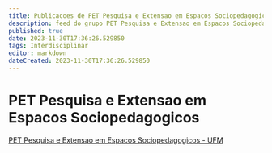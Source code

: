 ```yaml
---
title: Publicacoes de PET Pesquisa e Extensao em Espacos Sociopedagogicos - UFM
description: feed do grupo PET Pesquisa e Extensao em Espacos Sociopedagogicos - UFM
published: true
date: 2023-11-30T17:36:26.529850
tags: Interdisciplinar
editor: markdown
dateCreated: 2023-11-30T17:36:26.529850
---
```


# PET Pesquisa e Extensao em Espacos Sociopedagogicos
[PET Pesquisa e Extensao em Espacos Sociopedagogicos - UFM](/grupo/213PETPesquisaeExtensaoemEspacosSociopedagogicosUFM.md)
